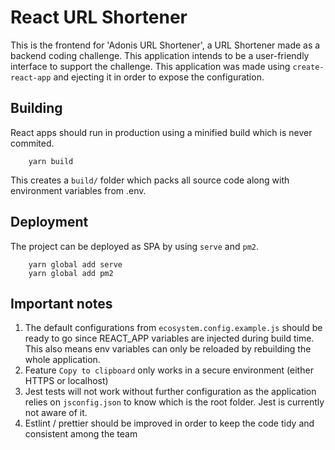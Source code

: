 # React URL Shortener
This is the frontend for 'Adonis URL Shortener', a URL Shortener made as a backend coding challenge. This application intends to be a user-friendly interface to support the challenge. This application was made using `create-react-app` and ejecting it in order to expose the configuration.

## Building
React apps should run in production using a minified build which is never commited.
```
    yarn build
```
This creates a `build/` folder which packs all source code along with environment variables from .env.

## Deployment
The project can be deployed as SPA by using `serve` and `pm2`.

```
    yarn global add serve
    yarn global add pm2
```

## Important notes
1. The default configurations from `ecosystem.config.example.js` should be ready to go since REACT_APP variables are injected during build time. This also means env variables can only be reloaded by rebuilding the whole application.
2. Feature `Copy to clipboard` only works in a secure environment (either HTTPS or localhost)
3. Jest tests will not work without further configuration as the application relies on `jsconfig.json` to know which is the root folder. Jest is currently not aware of it.
4. Estlint / prettier should be improved in order to keep the code tidy and consistent among the team